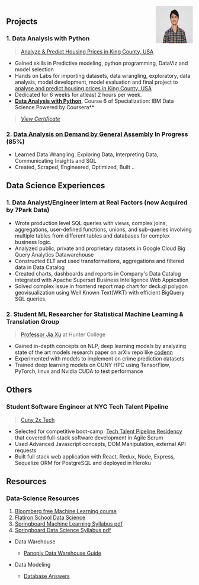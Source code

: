 <img align="right" width="100" height="100" src="Images/tops.jpg">

## Projects

### 1. Data Analysis with Python
>[Analyze & Predict Housing Prices in King County, USA](https://github.com/topgyaltsering/dataAnalysiswithPython)

* Gained skills in Predictive modeling, python programming, DataViz and model selection
* Hands on Labs for importing datasets, data wrangling, exploratory, data analysis, model development, model evaluation and final project to [analyse and predict housing prices in King County, USA](https://github.com/topgyaltsering/dataAnalysiswithPython)
* Dedicated for 6 weeks for atleast 2 hours per week.
* [__Data Analysis with Python__](https://www.coursera.org/learn/data-analysis-with-python), Course 6 of Specialization: IBM Data Science Powered by Coursera**
>[_View Certificate_](https://www.coursera.org/account/accomplishments/verify/HUVP4FJCLGCS)

### 2. [Data Analysis on Demand by General Assembly](https://generalassemb.ly/education/learn-data-analysis-online) In Progress (85%) 
* Learned Data Wrangling, Exploring Data, Interpreting Data, Communicating Insights and SQL
* Created, Scraped, Engineered, Optimized, Built ..

## Data Science Experiences

### 1. Data Analyst/Engineer Intern at Real Factors (now Acquired by 7Park Data)

* Wrote production level SQL queries with views, complex joins, aggregations, user-defined functions, unions, and sub-queries involving multiple tables from
different tables and databases for complex business logic.
* Analyzed public, private and proprietary datasets in Google Cloud Big Query Analytics Datawarehouse
* Constructed ELT and used transformations, aggregations and filtered data in Data Catalog
* Created charts, dashboards and reports in Company's Data Catalog integrated with Apache Superset Business Intelligence Web Appication
* Solved complex issue in frontend report map chart for deck.gl polygon geovisualization using Well Known Text(WKT) with efficient BigQuery SQL queries.

### 2. Student ML Researcher for Statistical Machine Learning & Translation Group 
> [Professor Jia Xu](http://www.jiaxu.org/) at Hunter College 

* Gained in-depth concepts on NLP, deep learning models by analyzing state of the art models research paper on arXiv repo like [codenn](https://github.com/sriniiyer/codenn)
* Experimented with models to implement on crime prediction datasets
* Trained deep learning models on CUNY HPC using TensorFlow, PyTorch, linux and Nvidia CUDA to test performance 

## Others

### Student Software Engineer at NYC Tech Talent Pipeline
>[Cuny 2x Tech](https://www.techtalentpipeline.nyc/cs-doubling)

* Selected for competitive boot-camp: [Tech Talent Pipeline Residency](https://github.com/huntercuny2x/summer19bootcamp) that covered full-stack software development in Agile Scrum
* Used Advanced Javascript concepts, DOM Manipulation, external API requests
* Built full stack web application with React, Redux, Node, Express, Sequelize ORM for PostgreSQL and deployed in Heroku

## Resources

### Data-Science Resources

1. [Bloomberg free Machine Learning course](https://bloomberg.github.io/foml/#home)
2. [Flatiron School Data Science](https://learn.co/tracks/data-science-bootcamp-prep)
3. [Springboard Machine Learning Syllabus pdf](https://ddf46429.springboard.com/uploads/resources/1562950363_Machine_Learning_Engineering_Career_Track_Syllabus.pdf)
4. [Springboard Data Science Syllabus pdf](https://ddf46429.springboard.com/uploads/resources/1558636458_DSC-syllabus.pdf)

  * Data Warehouse
    - [Panoply Data Warehouse Guide](https://panoply.io/data-warehouse-guide)

  * Data Modeling
    - [Database Answers](http://www.databaseanswers.org/)


